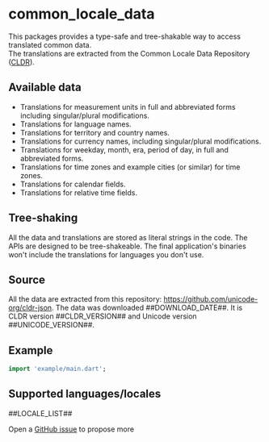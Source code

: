 
# common_locale_data

This packages provides a type-safe and tree-shakable way to access translated common data.  
The translations are extracted from the Common Locale Data Repository ([CLDR](https://cldr.unicode.org/)).

## Available data
- Translations for measurement units in full and abbreviated forms including singular/plural modifications.
- Translations for language names.
- Translations for territory and country names.
- Translations for currency names, including singular/plural modifications.
- Translations for weekday, month, era, period of day, in full and abbreviated forms.
- Translations for time zones and example cities (or similar) for time zones.
- Translations for calendar fields.
- Translations for relative time fields.

## Tree-shaking

All the data and translations are stored as literal strings in the code. The APIs are designed to be 
tree-shakeable. The final application's binaries won't include the translations for languages you don't use.

## Source

All the data are extracted from this repository: https://github.com/unicode-org/cldr-json.
The data was downloaded ##DOWNLOAD_DATE##. 
It is CLDR version ##CLDR_VERSION## and Unicode version ##UNICODE_VERSION##.

## Example

```dart
import 'example/main.dart';
```

## Supported languages/locales

##LOCALE_LIST##

Open a [GitHub issue](https://github.com/xvrh/common_locale_data/issues) to propose more